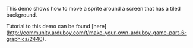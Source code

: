 This demo shows how to move a sprite around a screen that has a tiled background.

Tutorial to this demo can be found [here] (http://community.arduboy.com/t/make-your-own-arduboy-game-part-6-graphics/2440).
